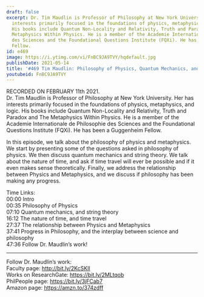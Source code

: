 ```yaml
---
draft: false
excerpt: Dr. Tim Maudlin is Professor of Philosophy at New York University. Her has
  interests primarily focused in the foundations of physics, metaphysics, and logic.
  His books include Quantum Non-Locality and Relativity, Truth and Paradox and The
  Metaphysics Within Physics. He is a member of the Academie Internationale de Philosophie
  des Sciences and the Foundational Questions Institute (FQXi). He has been a Guggenheim
  Fellow.
id: e469
image: https://i.ytimg.com/vi/FnBC9JA9TVY/hqdefault.jpg
publishDate: 2021-05-14
title: '#469 Tim Maudlin: Philosophy of Physics, Quantum Mechanics, and Metaphysics'
youtubeid: FnBC9JA9TVY
---
```

RECORDED ON FEBRUARY 11th 2021.  
Dr. Tim Maudlin is Professor of Philosophy at New York University. Her has interests primarily focused in the foundations of physics, metaphysics, and logic. His books include Quantum Non-Locality and Relativity, Truth and Paradox and The Metaphysics Within Physics. He is a member of the Academie Internationale de Philosophie des Sciences and the Foundational Questions Institute (FQXi). He has been a Guggenheim Fellow.

In this episode, we talk about the philosophy of physics and metaphysics. We start by presenting some of the questions asked in philosophy of physics. We then discuss quantum mechanics and string theory. We talk about the nature of time, and ask if time travel will ever be possible and if it even makes sense theoretically. Finally, we address the relationship between Physics and Metaphysics, and we discuss if philosophy has been making any progress.

Time Links:  
00:00 Intro  
00:35  Philosophy of Physics  
07:10  Quantum mechanics, and string theory  
16:12  The nature of time, and time travel  
27:37  The relationship between Physics and Metaphysics  
37:41  Progress in Philosophy, and the interplay between science and philosophy  
47:36  Follow Dr. Maudlin’s work!

---

Follow Dr. Maudlin’s work:  
Faculty page: http://bit.ly/2KcSKlI  
Works on ResearchGate: https://bit.ly/2MLtqob  
PhilPeople page: https://bit.ly/3jFCab7  
Amazon page: https://amzn.to/374zdff
